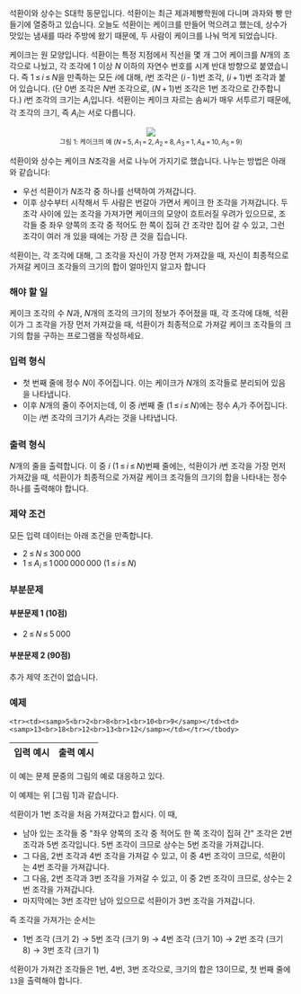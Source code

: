 석환이와 상수는 S대학 동문입니다. 석환이는 최근 제과제빵학원에 다니며 과자와 빵 만들기에 열중하고 있습니다. 오늘도 석환이는 케이크를 만들어 먹으려고 했는데, 상수가 맛있는 냄새를 따라 주방에 왔기 때문에, 두 사람이 케이크를 나눠 먹게 되었습니다.

케이크는 원 모양입니다. 석환이는 특정 지점에서 직선을 몇 개 그어 케이크를 <span class="tex-span"><i>N</i></span>개의 조각으로 나눴고, 각 조각에 <span class="tex-span">1</span> 이상 <span class="tex-span"><i>N</i></span> 이하의 자연수 번호를 시계 반대 방향으로 붙였습니다. 즉 <span class="tex-span">1&thinsp;&le;&thinsp;<i>i</i>&thinsp;&le;&thinsp;<i>N</i></span>을 만족하는 모든 <span class="tex-span"><i>i</i></span>에 대해, <span class="tex-span"><i>i</i></span>번 조각은 <span class="tex-span">(<i>i</i>&thinsp;-&thinsp;1)</span>번 조각, <span class="tex-span">(<i>i</i>&thinsp;+&thinsp;1)</span>번 조각과 붙어 있습니다. (단 0번 조각은 <span class="tex-span"><i>N</i></span>번 조각으로, <span class="tex-span">(<i>N</i>&thinsp;+&thinsp;1)</span>번 조각은 <span class="tex-span">1</span>번 조각으로 간주합니다.) <span class="tex-span"><i>i</i></span>번 조각의 크기는 <span class="tex-span"><i>A</i><sub class="lower-index"><i>i</i></sub></span>입니다. 석환이는 케이크 자르는 솜씨가 매우 서투르기 때문에, 각 조각의 크기, 즉 <span class="tex-span"><i>A</i><sub class="lower-index"><i>i</i></sub></span>는 서로 다릅니다.

<center>
<img src="https://s3.ap-northeast-2.amazonaws.com/oj.uz/old/JOI13_cake/cake1.png">
<div><small>그림 1: 케이크의 예 (<span class="tex-span"><i>N</i>&thinsp;=&thinsp;5,&thinsp;<i>A</i><sub class="lower-index">1</sub>&thinsp;=&thinsp;2,&thinsp;<i>A</i><sub class="lower-index">2</sub>&thinsp;=&thinsp;8,&thinsp;<i>A</i><sub class="lower-index">3</sub>&thinsp;=&thinsp;1,&thinsp;<i>A</i><sub class="lower-index">4</sub>&thinsp;=&thinsp;10,&thinsp;<i>A</i><sub class="lower-index">5</sub>&thinsp;=&thinsp;9</span>)</small></div>
</center>

석환이와 상수는 케이크 <span class="tex-span"><i>N</i></span>조각을 서로 나누어 가지기로 했습니다. 나누는 방법은 아래와 같습니다:

* 우선 석환이가 <span class="tex-span"><i>N</i></span>조각 중 하나를 선택하여 가져갑니다.
* 이후 상수부터 시작해서 두 사람은 번갈아 가면서 케이크 한 조각을 가져갑니다. 두 조각 사이에 있는 조각을 가져가면 케이크의 모양이 흐트러질 우려가 있으므로, 조각들 중 좌우 양쪽의 조각 중 적어도 한 쪽이 집혀 간 조각만 집어 갈 수 있고, 그런 조각이 여러 개 있을 때에는 가장 큰 것을 집습니다.

석환이는, 각 조각에 대해, 그 조각을 자신이 가장 먼저 가져갔을 때, 자신이 최종적으로 가져갈 케이크 조각들의 크기의 합이 얼마인지 알고자 합니다

### 해야 할 일

케이크 조각의 수 <span class="tex-span"><i>N</i></span>과, <span class="tex-span"><i>N</i></span>개의 조각의 크기의 정보가 주어졌을 때, 각 조각에 대해, 석환이가 그 조각을 가장 먼저 가져갔을 때, 석환이가 최종적으로 가져갈 케이크 조각들의 크기의 합을 구하는 프로그램을 작성하세요.

### 입력 형식

* 첫 번째 줄에 정수 <span class="tex-span"><i>N</i></span>이 주어집니다. 이는 케이크가 <span class="tex-span"><i>N</i></span>개의 조각들로 분리되어 있음을 나타냅니다. 
* 이후 <span class="tex-span"><i>N</i></span>개의 줄이 주어지는데, 이 중 <span class="tex-span"><i>i</i></span>번째 줄 (<span class="tex-span">1&thinsp;&le;&thinsp;<i>i</i>&thinsp;&le;&thinsp;<i>N</i></span>)에는 정수 <span class="tex-span"><i>A</i><sub class="lower-index"><i>i</i></sub></span>가 주어집니다. 이는 <span class="tex-span"><i>i</i></span>번 조각의 크기가 <span class="tex-span"><i>A</i><sub class="lower-index"><i>i</i></sub></span>라는 것을 나타냅니다.

### 출력 형식

<span class="tex-span"><i>N</i></span>개의 줄을 출력합니다. 이 중 <span class="tex-span"><i>i</i></span> (<span class="tex-span">1&thinsp;&le;&thinsp;<i>i</i>&thinsp;&le;&thinsp;<i>N</i></span>)번째 줄에는, 석환이가 <span class="tex-span"><i>i</i></span>번 조각을 가장 먼저 가져갔을 때, 석환이가 최종적으로 가져갈 케이크 조각들의 크기의 합을 나타내는 정수 하나를 출력해야 합니다.

### 제약 조건

모든 입력 데이터는 아래 조건을 만족합니다.

* <span class="tex-span">2&thinsp;&le;&thinsp;<i>N</i>&thinsp;&le;&thinsp;300&thinsp;000</span>
* <span class="tex-span">1&thinsp;&le;&thinsp;<i>A</i><sub class="lower-index"><i>i</i></sub>&thinsp;&le;&thinsp;1&thinsp;000&thinsp;000&thinsp;000</span> (<span class="tex-span">1&thinsp;&le;&thinsp;<i>i</i>&thinsp;&le;&thinsp;<i>N</i></span>)

### 부분문제

#### 부분문제 1 (10점)

* <span class="tex-span">2&thinsp;&le;&thinsp;<i>N</i>&thinsp;&le;&thinsp;5&thinsp;000</span>

#### 부분문제 2 (90점)

추가 제약 조건이 없습니다.

### 예제

<table class="table table-condensed table-bordered " id="examples_table">
	<thead>
		<tr>
			<th class="col-lg-6 col-md-6 col-sm-6">입력 예시</th>
			<th class="col-lg-6 col-md-6 col-sm-6">출력 예시</th>
		</tr>
	</thead>
	<tbody>
	
	<tr><td><samp>5<br>2<br>8<br>1<br>10<br>9</samp></td><td><samp>13<br>18<br>12<br>13<br>12</samp></td></tr></tbody>
</table>

이 예는 문제 문중의 그림의 예로 대응하고 있다.

이 예제는 위 [그림 1]과 같습니다.

석환이가 1번 조각을 처음 가져갔다고 합시다. 이 때, 

* 남아 있는 조각들 중 "좌우 양쪽의 조각 중 적어도 한 쪽 조각이 집혀 간" 조각은 2번 조각과 5번 조각입니다. 5번 조각이 크므로 상수는 5번 조각을 가져갑니다.
* 그 다음, 2번 조각과 4번 조각을 가져갈 수 있고, 이 중 4번 조각이 크므로, 석환이는 4번 조각을 가져갑니다.
* 그 다음, 2번 조각과 3번 조각을 가져갈 수 있고, 이 중 2번 조각이 크므로, 상수는 2번 조각을 가져갑니다.
* 마지막에는 3번 조각만 남아 있으므로 석환이가 3번 조각을 가져갑니다.

즉 조각을 가져가는 순서는

* 1번 조각 (크기 2) &rightarrow; 5번 조각 (크기 9) &rightarrow; 4번 조각 (크기 10) &rightarrow; 2번 조각 (크기 8) &rightarrow; 3번 조각 (크기 1)

석환이가 가져간 조각들은 1번, 4번, 3번 조각으로, 크기의 합은 13이므로, 첫 번째 줄에 `13`을 출력해야 합니다. 
